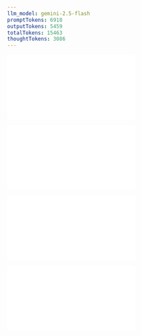 ```yaml
---
llm_model: gemini-2.5-flash
promptTokens: 6918
outputTokens: 5459
totalTokens: 15463
thoughtTokens: 3086
---
```


![@](steps/prompt.df0ce9fb.md)

![@](steps/file.1c7cb8a7.md)

![@](steps/file.92bc3c44.md)

![@](steps/response.9a738f15.md)